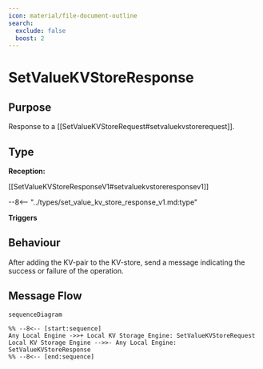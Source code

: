```yaml
---
icon: material/file-document-outline
search:
  exclude: false
  boost: 2
---
```


<div class="message" markdown>

# SetValueKVStoreResponse

## Purpose

<!-- --8<-- [start:purpose] -->
Response to a [[SetValueKVStoreRequest#setvaluekvstorerequest]].

<!-- --8<-- [end:purpose] -->

## Type

<!-- --8<-- [start:type] -->
**Reception:**

[[SetValueKVStoreResponseV1#setvaluekvstoreresponsev1]]

--8<-- "../types/set_value_kv_store_response_v1.md:type"

**Triggers**

<!-- --8<-- [end:type] -->

## Behaviour

<!-- --8<-- [start:behaviour] -->
After adding the KV-pair to the KV-store, send a message indicating the success or failure of the operation.
<!-- --8<-- [end:behaviour] -->

## Message Flow

<!-- --8<-- [start:messages] -->
```mermaid
sequenceDiagram

%% --8<-- [start:sequence]
Any Local Engine ->>+ Local KV Storage Engine: SetValueKVStoreRequest
Local KV Storage Engine -->>- Any Local Engine: SetValueKVStoreResponse
%% --8<-- [end:sequence]
```

<!-- --8<-- [end:messages] -->

</div>
